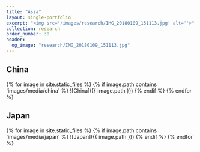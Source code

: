 ```yaml
---
title: "Asia"
layout: single-portfolio
excerpt: "<img src='/images/research/IMG_20180109_151113.jpg' alt=''>"
collection: research
order_number: 30
header: 
  og_image: "research/IMG_20180109_151113.jpg"
---
```




## China

{% for image in site.static_files %}
  {% if image.path contains 'images/media/china' %}
    ![China]({{ image.path }})
  {% endif %}
{% endfor %}


## Japan

{% for image in site.static_files %}
  {% if image.path contains 'images/media/japan' %}
    ![Japan]({{ image.path }})
  {% endif %}
{% endfor %}